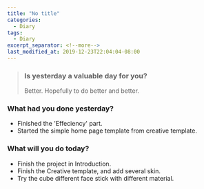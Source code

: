 ```yaml
---
title: "No title"
categories:
  - Diary
tags:
  - Diary
excerpt_separator: <!--more-->
last_modified_at: 2019-12-23T22:04:04-08:00
---
```

> ### Is yesterday a valuable day for you?
> Better. Hopefully to do better and better.
<!--more-->


### What had you done yesterday?

* Finished the 'Effeciency' part.
* Started the simple home page template from creative template.

### What will you do today?

- Finish the project in Introduction.
- Finish the Creative template, and add several skin.
- Try the cube different face stick with different material.
